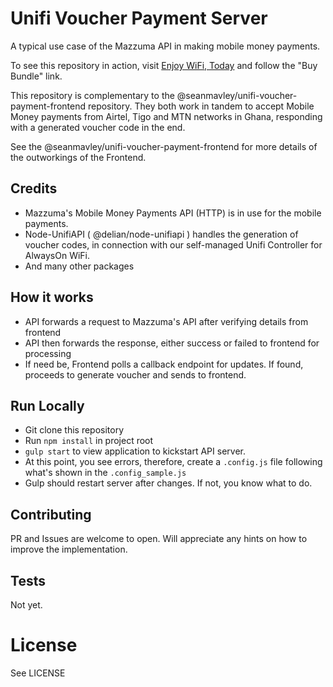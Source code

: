 # Unifi Voucher Payment Server

A typical use case of the Mazzuma API in making mobile money payments. 

To see this repository in action, visit [Enjoy WiFi, Today]('https://buy.enjoywifi.today') and follow the "Buy Bundle" link.

This repository is complementary to the @seanmavley/unifi-voucher-payment-frontend repository. They both work in tandem to accept Mobile Money payments from Airtel, Tigo and MTN networks in Ghana, responding with a generated voucher code in the end.

See the @seanmavley/unifi-voucher-payment-frontend for more details of the outworkings of the Frontend.

## Credits 

 - Mazzuma's Mobile Money Payments API (HTTP) is in use for the mobile payments. 
 - Node-UnifiAPI ( @delian/node-unifiapi ) handles the generation of voucher codes, in connection with our self-managed Unifi Controller for AlwaysOn WiFi.
 - And many other packages

## How it works

 - API forwards a request to Mazzuma's API after verifying details from frontend
 - API then forwards the response, either success or failed to frontend for processing
 - If need be, Frontend polls a callback endpoint for updates. If found, proceeds to generate voucher and sends to frontend.
 
## Run Locally

 - Git clone this repository
 - Run `npm install` in project root
 - `gulp start` to view application to kickstart API server.
 - At this point, you see errors, therefore, create a `.config.js` file following what's shown in the `.config_sample.js`
 - Gulp should restart server after changes. If not, you know what to do.

 
## Contributing

PR and Issues are welcome to open. Will appreciate any hints on how to improve the implementation.

## Tests
Not yet.
 
# License

See LICENSE
